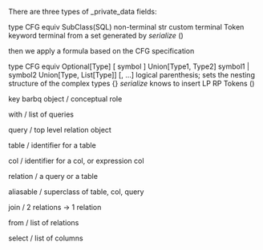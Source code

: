   There are three types of _private_data fields:

type                        CFG equiv
SubClass(SQL)               non-terminal
str                         custom terminal
Token                       keyword terminal from a set
generated by _serialize_    ()


then we apply a formula based on the CFG specification

type                                                                    CFG equiv
Optional[Type]                                                          [ symbol ]
Union[Type1, Type2]                                                     symbol1 | symbol2
Union[Type, List[Type]]                                                 [, …]
logical parenthesis; sets the nesting structure of the complex types    {}
_serialize_ knows to insert LP RP Tokens                                ()

key barbq object / conceptual role

with / list of queries

query / top level relation object

table / identifier for a table

col / identifier for a col, or expression col

relation / a query or a table

aliasable / superclass of table, col, query

join / 2 relations -> 1 relation

from / list of relations

select / list of columns
